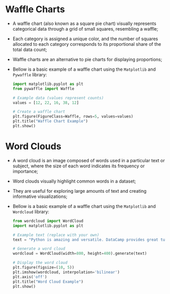 # Waffle Charts
 - A waffle chart (also known as a square pie chart) visually represents categorical data through a grid of small squares, resembling a waffle;
 - Each category is assigned a unique color, and the number of squares allocated to each category corresponds to its proportional share of the total data count;
 - Waffle charts are an alternative to pie charts for displaying proportions;
 - Bellow is a basic example of a waffle chart using the `Matplotlib` and `Pywaffle` library:
 
    ```python
    import matplotlib.pyplot as plt
    from pywaffle import Waffle

    # Example data (values represent counts)
    values = [12, 22, 16, 38, 12]

    # Create a waffle chart
    plt.figure(FigureClass=Waffle, rows=5, values=values)
    plt.title("Waffle Chart Example")
    plt.show()
    ```

# Word Clouds

 - A word cloud is an image composed of words used in a particular text or subject, where the size of each word indicates its frequency or importance;
 - Word clouds visually highlight common words in a dataset;
 - They are useful for exploring large amounts of text and creating informative visualizations;
 - Bellow is a basic example of a waffle chart using the `Matplotlib` and `Wordcloud` library:

    ```python
    from wordcloud import WordCloud
    import matplotlib.pyplot as plt

    # Example text (replace with your own)
    text = "Python is amazing and versatile. DataCamp provides great tutorials."

    # Generate a word cloud
    wordcloud = WordCloud(width=800, height=400).generate(text)

    # Display the word cloud
    plt.figure(figsize=(10, 5))
    plt.imshow(wordcloud, interpolation='bilinear')
    plt.axis('off')
    plt.title("Word Cloud Example")
    plt.show()
    ```